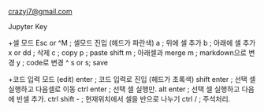 crazyj7@gmail.com


Jupyter Key

+셀 모드
    Esc  or ^M ; 셀모드 진입 (헤드가 파란색)
    a ; 위에 셀 추가
    b ; 아래에 셀 추가
    x  or dd ; 삭제
    c ; copy
    p ; paste
    shift m ; 아래셀과 merge
    m ; markdown으로 변경
    y ; code로 변경
    ^ s or s; save
 
 +코드 입력 모드 (edit)
     enter ; 코드 입력로 진입 (헤드가 초록색)
     shift enter ; 선택 셀 실행하고 다음셀로 이동
     ctrl enter ; 선택 셀 실행만.
     alt enter ; 선택 셀 실행하고 다음에 빈셀 추가.
     ctrl shift - ; 현재위치에서 셀을 반으로 나누기
     ctrl / ; 주석처리. 
   

